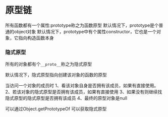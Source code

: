 # 原型链

所有函数都有一个属性:prototype称之为函数原型
默认情况下，prototype是个普通的object对象
默认情况下，prototype中有个属性constructor，它也是一个对象，它指向构造函数本身


### 隐式原型

所有的对象都有个```__proto__```称之为隐式原型

默认情况下，隐式原型指向创建该对象的函数的原型

当访问一个对象的成员时
1、看该对象自身是否拥有该成员，如果有直接使用。
2、若该对象的隐式原型是否拥有该成员，如果有直接使用
3、如果没有则继续找隐式原型的隐式原型是否拥有该成员
4、最终的原型对象是null

可以通过Object.getPrototypeOf 可以获取隐式原型
